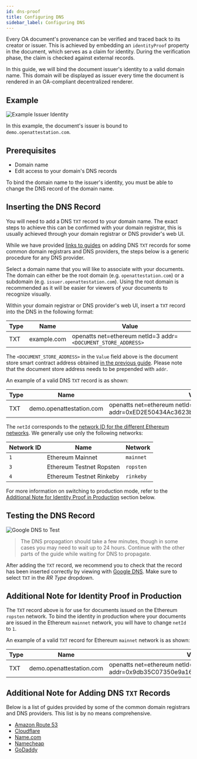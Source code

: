 ```yaml
---
id: dns-proof
title: Configuring DNS
sidebar_label: Configuring DNS
---
```


Every OA document's provenance can be verified and traced back to its creator or issuer. This is achieved by embedding an `identityProof` property in the document, which serves as a claim for identity. During the verification phase, the claim is checked against external records.

In this guide, we will bind the document issuer's identity to a valid domain name. This domain will be displayed as issuer every time the document is rendered in an OA-compliant decentralized renderer.

## Example

![Example Issuer Identity](/docs/verifiable-document/dns-proof/example.png)

In this example, the document's issuer is bound to `demo.openattestation.com`.

## Prerequisites

- Domain name
- Edit access to your domain's DNS records

To bind the domain name to the issuer's identity, you must be able to change the DNS record of the domain name.

## Inserting the DNS Record

You will need to add a DNS `TXT` record to your domain name. The exact steps to achieve this can be confirmed with your domain registrar, this is usually achieved through your domain registrar or DNS provider's web UI.

While we have provided [links to guides](#additional-note-for-adding-dns-txt-records) on adding DNS `TXT` records for some common domain registrars and DNS providers, the steps below is a generic procedure for any DNS provider.

Select a domain name that you will like to associate with your documents. The domain can either be the root domain (e.g. `openattestation.com`) or a subdomain (e.g. `issuer.openattestation.com`). Using the root domain is recommended as it will be easier for viewers of your documents to recognize visually.

Within your domain registrar or DNS provider's web UI, insert a `TXT` record into the DNS in the following format:

| Type  | Name        | Value                                                         |
|-------|-------------|---------------------------------------------------------------|
| TXT   | example.com | openatts net=ethereum netId=3 addr=`<DOCUMENT_STORE_ADDRESS>` |

The `<DOCUMENT_STORE_ADDRESS>` in the `Value` field above is the document store smart contract address obtained [in the previous guide](/docs/verifiable-document/document-store/). Please note that the document store address needs to be prepended with `addr`.

An example of a valid DNS `TXT` record is as shown:

| Type  | Name                       | Value                                                         |
|-------|----------------------------|---------------------------------------------------------------|
| TXT | demo.openattestation.com | openatts net=ethereum netId=3 addr=0xED2E50434Ac3623bAD763a35213DAD79b43208E4 |

The `netId` corresponds to the [network ID for the different Ethereum networks](https://chainid.network/). We generally use only the following networks:

| Network ID   | Name                     | Network   |
|--------------|--------------------------|-----------|
| `1`          | Ethereum Mainnet         | `mainnet` |
| `3`          | Ethereum Testnet Ropsten | `ropsten` |
| `4`          | Ethereum Testnet Rinkeby | `rinkeby` |

For more information on switching to production mode, refer to the [Additional Note for Identity Proof in Production](#additional-note-for-identity-proof-in-production) section below.

## Testing the DNS Record

![Google DNS to Test](/docs/verifiable-document/dns-proof/google-dns.png)

> The DNS propagation should take a few minutes, though in some cases you may need to wait up to 24 hours. Continue with the other parts of the guide while waiting for DNS to propagate.

After adding the `TXT` record, we recommend you to check that the record has been inserted correctly by viewing with [Google DNS](https://dns.google.com/). Make sure to select `TXT` in the _RR Type_ dropdown.

## Additional Note for Identity Proof in Production

The `TXT` record above is for use for documents issued on the Ethereum `ropsten` network. To bind the identity in production where your documents are issued in the Ethereum `mainnet` network, you will have to change `netId` to `1`.

An example of a valid `TXT` record for Ethereum `mainnet` network is as shown:

| Type  | Name                       | Value                                                         |
|-------|----------------------------|---------------------------------------------------------------|
| TXT   | demo.openattestation.com   | openatts net=ethereum netId=1 addr=0x9db35C07350e9a16C828dAda37fd9c2923c75812 |

## Additional Note for Adding DNS `TXT` Records

Below is a list of guides provided by some of the common domain registrars and DNS providers. This list is by no means comprehensive.

- [Amazon Route 53](https://docs.aws.amazon.com/ses/latest/DeveloperGuide/dns-txt-records.html)
- [Cloudflare](https://support.cloudflare.com/hc/en-us/articles/360019093151-Managing-DNS-records-in-Cloudflare)
- [Name.com](https://www.name.com/support/articles/115004972547-Adding-a-TXT-Record)
- [Namecheap](https://www.namecheap.com/support/knowledgebase/article.aspx/317/2237/how-do-i-add-txtspfdkimdmarc-records-for-my-domain)
- [GoDaddy](https://sg.godaddy.com/help/add-a-txt-record-19232)
